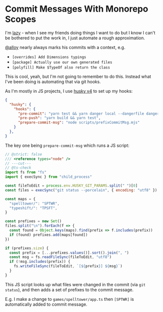 # Commit Messages With Monorepo Scopes

I'm [lazy](https://artsy.github.io/blog/2016/03/02/Lazily-Automation/) - when I see my friends doing things I want to do but I know I can't be bothered to put the work in, I just automate a rough approximation. 

[@alloy](https://github.com/alloy/flow2dts/commits?author=alloy) nearly always marks his commits with a context, e.g.

- `[overrides] Add Dimensions typings`
- `[package] Actually use our own generated files`
- `[polyfill] Make $TypeOf also return the class`

This is cool, yeah, but I'm not going to remember to do this. Instead what I've been doing is automating that via git hooks.

As I'm mostly in JS projects, I use [husky v4](https://www.npmjs.com/package/husky/v/4.3.8) to set up my hooks:

```json
{
  "husky": {
    "hooks": {
      "pre-commit": "yarn test && yarn danger local --dangerfile dangerfile.local.ts --staging",
      "pre-push": "yarn build && yarn test",
      "prepare-commit-msg": "node scripts/prefixCommitMsg.mjs"
    }
  },
}
```

The key one being `prepare-commit-msg` which runs a JS script:

```js twoslash
// @strict: false
/// <reference types="node" /> 
// ---cut---
// @ts-check
import fs from "fs"
import { execSync } from "child_process"

const fileToEdit = process.env.HUSKY_GIT_PARAMS.split(" ")[0]
const files = execSync("git status --porcelain", { encoding: "utf8" })

const maps = {
  "spelltower/": "SPTWR",
  "typeshift/": "TPSFT",
}

const prefixes = new Set()
files.split("\n").forEach(f => {
  const found = Object.keys(maps).find(prefix => f.includes(prefix))
  if (found) prefixes.add(maps[found])
})

if (prefixes.size) {
  const prefix = [...prefixes.values()].sort().join(", ")
  const msg = fs.readFileSync(fileToEdit, "utf8")
  if (!msg.includes(prefix)) {
    fs.writeFileSync(fileToEdit, `[${prefix}] ${msg}`)
  }
}
```

This JS script looks up what files were changed in the commit (via `git status`), and then adds a set of prefixes to the commit message.

E.g. I make a change to `games/spelltower/app.ts` then `[SPTWR]` is automatically added to commit message. 
